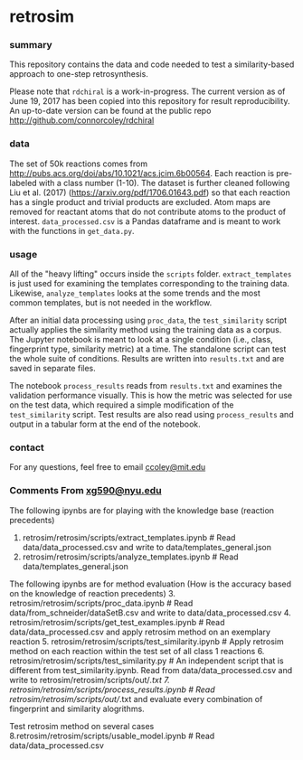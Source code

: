 # retrosim

### summary

This repository contains the data and code needed to test a similarity-based approach to one-step retrosynthesis.

Please note that ```rdchiral``` is a work-in-progress. The current version as of June 19, 2017 has been copied into this repository for result reproducibility. An up-to-date version can be found at the public repo http://github.com/connorcoley/rdchiral

### data

The set of 50k reactions comes from http://pubs.acs.org/doi/abs/10.1021/acs.jcim.6b00564. Each reaction is pre-labeled with a class number (1-10). The dataset is further cleaned following Liu et al. (2017) (https://arxiv.org/pdf/1706.01643.pdf) so that each reaction has a single product and trivial products are excluded. Atom maps are removed for reactant atoms that do not contribute atoms to the product of interest. ```data_processed.csv``` is a Pandas dataframe and is meant to work with the functions in ```get_data.py```.

### usage

All of the "heavy lifting" occurs inside the ```scripts``` folder. ```extract_templates``` is just used for examining the templates corresponding to the training data. Likewise, ```analyze_templates``` looks at the some trends and the most common templates, but is not needed in the workflow.

After an initial data processing using ```proc_data```, the ```test_similarity``` script actually applies the similarity method using the training data as a corpus. The Jupyter notebook is meant to look at a single condition (i.e., class, fingerprint type, similarity metric) at a time. The standalone script can test the whole suite of conditions. Results are written into ```results.txt``` and are saved in separate files.

The notebook ```process_results``` reads from ```results.txt``` and examines the validation performance visually. This is how the metric was selected for use on the test data, which required a simple modification of the ```test_similarity``` script. Test results are also read using ```process_results``` and output in a tabular form at the end of the notebook.

### contact

For any questions, feel free to email ccoley@mit.edu


### Comments From xg590@nyu.edu
The following ipynbs are for playing with the knowledge base (reaction precedents)
1. retrosim/retrosim/scripts/extract_templates.ipynb # Read data/data_processed.csv and write to data/templates_general.json
2. retrosim/retrosim/scripts/analyze_templates.ipynb # Read data/templates_general.json

The following ipynbs are for method evaluation (How is the accuracy based on the knowledge of reaction precedents)
3. retrosim/retrosim/scripts/proc_data.ipynb # Read data/from_schneider/dataSetB.csv and write to data/data_processed.csv
4. retrosim/retrosim/scripts/get_test_examples.ipynb # Read data/data_processed.csv and apply retrosim method on an exemplary reaction
5. retrosim/retrosim/scripts/test_similarity.ipynb # Apply retrosim method on each reaction within the test set of all class 1 reactions
6. retrosim/retrosim/scripts/test_similarity.py # An independent script that is different from test_similarity.ipynb. Read from data/data_processed.csv and write to retrosim/retrosim/scripts/out/*.txt
7. retrosim/retrosim/scripts/process_results.ipynb # Read retrosim/retrosim/scripts/out/*.txt and evaluate every combination of fingerprint and similarity alogrithms.

Test retrosim method on several cases
8.retrosim/retrosim/scripts/usable_model.ipynb # Read data/data_processed.csv
